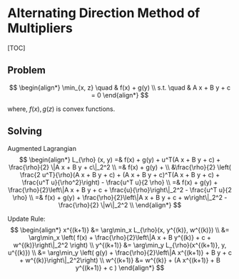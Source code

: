 # Alternating Direction Method of Multipliers

[TOC]

## Problem

$$
\begin{align*}
  \min_{x, z} \quad & f(x) + g(y)  \\
  s.t. \quad & A x + B y + c = 0
\end{align*}
$$

where, $f(x), g(z)$ is convex functions.

## Solving

Augmented Lagrangian
$$
\begin{align*}
L_{\rho} (x, y) 
=& f(x) + g(y) + u^T(A x + B y + c) + \frac{\rho}{2} \|A x + B y + c\|_2^2  \\
=& f(x) + g(y) + \\
&\frac{\rho}{2} \left( \frac{2 u^T}{\rho}(A x + B y + c) + (A x + B y + c)^T(A x + B y + c) + \frac{u^T u}{\rho^2}\right) - \frac{u^T u}{2 \rho}  \\
=& f(x) + g(y) + \frac{\rho}{2}\left\|A x + B y + c + \frac{u}{\rho}\right\|_2^2 -  \frac{u^T u}{2 \rho} \\
=& f(x) + g(y) + \frac{\rho}{2}\left\|A x + B y + c + w\right\|_2^2 - \frac{\rho}{2} \|w\|_2^2 \\
\end{align*}
$$

Update Rule:
$$
\begin{align*}
x^{(k+1)} 
&= \arg\min_x L_{\rho}(x, y^{(k)}, w^{(k)}) \\
&= \arg\min_x \left( f(x) + \frac{\rho}{2}\left\|A x + B y^{(k)} + c + w^{(k)}\right\|_2^2 \right) \\
y^{(k+1)} 
&= \arg\min_y L_{\rho}(x^{(k+1)}, y, u^{(k)}) \\
&= \arg\min_y \left( g(y) +  \frac{\rho}{2}\left\|A x^{(k+1)} + B y + c + w^{(k)}\right\|_2^2\right) \\
w^{(k+1)} &= w^{(k)} +  (A x^{(k+1)} + B y^{(k+1)} + c )
\end{align*}
$$